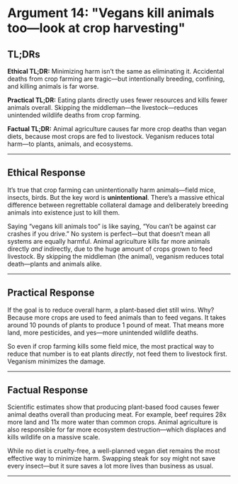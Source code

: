 # Argument 14: "Vegans kill animals too—look at crop harvesting"

## TL;DRs

**Ethical TL;DR:**
Minimizing harm isn’t the same as eliminating it. Accidental deaths from crop farming are tragic—but intentionally breeding, confining, and killing animals is far worse.

**Practical TL;DR:**
Eating plants directly uses fewer resources and kills fewer animals overall. Skipping the middleman—the livestock—reduces unintended wildlife deaths from crop farming.

**Factual TL;DR:**
Animal agriculture causes far more crop deaths than vegan diets, because most crops are fed to livestock. Veganism reduces total harm—to plants, animals, and ecosystems.

---

## Ethical Response
It’s true that crop farming can unintentionally harm animals—field mice, insects, birds. But the key word is **unintentional**. There’s a massive ethical difference between regrettable collateral damage and deliberately breeding animals into existence just to kill them.

Saying “vegans kill animals too” is like saying, “You can’t be against car crashes if you drive.” No system is perfect—but that doesn’t mean all systems are equally harmful. Animal agriculture kills far more animals directly *and* indirectly, due to the huge amount of crops grown to feed livestock. By skipping the middleman (the animal), veganism reduces total death—plants and animals alike.

---

## Practical Response
If the goal is to reduce overall harm, a plant-based diet still wins. Why? Because more crops are used to feed animals than to feed vegans. It takes around 10 pounds of plants to produce 1 pound of meat. That means more land, more pesticides, and yes—more unintended wildlife deaths.

So even if crop farming kills some field mice, the most practical way to reduce that number is to eat plants *directly*, not feed them to livestock first. Veganism minimizes the damage.

---

## Factual Response
Scientific estimates show that producing plant-based food causes fewer animal deaths overall than producing meat. For example, beef requires 28x more land and 11x more water than common crops. Animal agriculture is also responsible for far more ecosystem destruction—which displaces and kills wildlife on a massive scale.

While no diet is cruelty-free, a well-planned vegan diet remains the most effective way to minimize harm. Swapping steak for soy might not save every insect—but it sure saves a lot more lives than business as usual.

---
